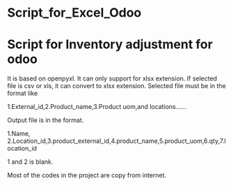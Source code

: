 # Script_for_Excel_Odoo
# Script for Inventory adjustment for odoo

It is based on openpyxl.
It can only support for xlsx extension.
If selected file is csv or xls, it can convert to xlsx extension.
Selected file must be in the format like

1.External_id,2.Product_name,3.Product uom,and locations......

Output file is in the format.

1.Name, 2.Location_id,3.product_external_id,4.product_name,5.product_uom,6.qty,7.location_id

1 and 2 is blank.

Most of the codes in the project are copy from internet.


